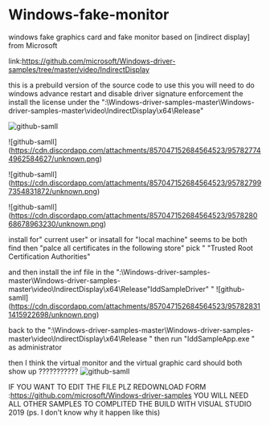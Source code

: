 # Windows-fake-monitor
windows fake graphics card and fake monitor based on [indirect display] from Microsoft 

link:https://github.com/microsoft/Windows-driver-samples/tree/master/video/IndirectDisplay

this is a prebuild version of the source code 
to use this you will need to do windows advance restart and disable driver signature enforcement 
the install the license under the ":\Windows-driver-samples-master\Windows-driver-samples-master\video\IndirectDisplay\x64\Release"

![github-samll](https://cdn.discordapp.com/attachments/857047152684564523/957827310361391114/unknown.png)

![github-samll]
(https://cdn.discordapp.com/attachments/857047152684564523/957827744962584627/unknown.png)

![github-samll]
(https://cdn.discordapp.com/attachments/857047152684564523/957827997354831872/unknown.png)

![github-samll]
(https://cdn.discordapp.com/attachments/857047152684564523/957828068678963230/unknown.png)

install for" current user" or insatall for "local machine" seems to be both find then "palce all certificates in the following store" pick "  "Trusted Root Certification Authorities" 



and then install the inf file in the ":\Windows-driver-samples-master\Windows-driver-samples-master\video\IndirectDisplay\x64\Release\"IddSampleDriver" "
![github-samll]
(https://cdn.discordapp.com/attachments/857047152684564523/957828311415922698/unknown.png)

back to the ":\Windows-driver-samples-master\Windows-driver-samples-master\video\IndirectDisplay\x64\Release " then run "IddSampleApp.exe " as administrator

then I think the virtual monitor and the virtual graphic card should both show up ???????????
![github-samll](https://cdn.discordapp.com/attachments/857047152684564523/957456110481186936/unknown.png)


IF YOU WANT TO EDIT THE FILE PLZ REDOWNLOAD FORM :https://github.com/microsoft/Windows-driver-samples YOU WILL NEED ALL OTHER SAMPLES TO COMPLITED THE BUILD WITH VISUAL STUDIO 
2019 (ps. I don't know why it happen like this)

